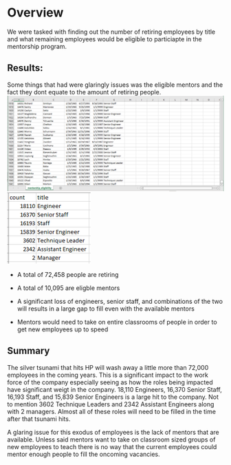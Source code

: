 # Overview 
We were tasked with finding out the number of retiring employees by title and what remaining employees would be eligible to particiapte in the mentorship program.

## Results:
 
Some things that had were glaringly issues was the eligible mentors and the fact they dont equate to the amount of retiring people. ![Mentors_available](https://github.com/Cyber-Wolfe/HP_Employee_Analysis/blob/main/Screenshots/Mentors_available.PNG)
![retiring titles](https://github.com/Cyber-Wolfe/HP_Employee_Analysis/blob/main/Screenshots/retiring%20titles.PNG)

* A total of 72,458 people are retiring 

* A total of 10,095 are eligble mentors

* A significant loss of engineers, senior staff, and combinations of the two will results in a large gap to fill even with the available mentors

* Mentors would need to take on entire classrooms of people in order to get new employees up to speed

## Summary

The silver tsunami that hits HP will wash away a little more than 72,000 employees in the coming years.  This is a significant impact to the work force of the company especially seeing as how the roles being impacted have significant weigt in the company. 18,110 Engineers, 16,370 Senior Staff, 16,193 Staff, and 15,839 Senior Engineers is a large hit to the company. Not to mention 3602 Technique Leaders and 2342 Assistant Engineers along with 2 managers. Almost all of these roles will need to be filled in the time after that tsunami hits.

A glaring issue for this exodus of employees is the lack of mentors that are available. Unless said mentors want to take on classroom sized groups of new employees to teach there is no way that the current employees could mentor enough people to fill the oncoming vacancies.

